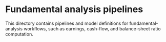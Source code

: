 # Fundamental analysis pipelines

This directory contains pipelines and model definitions for fundamental-analysis workflows,
such as earnings, cash-flow, and balance-sheet ratio computation.
